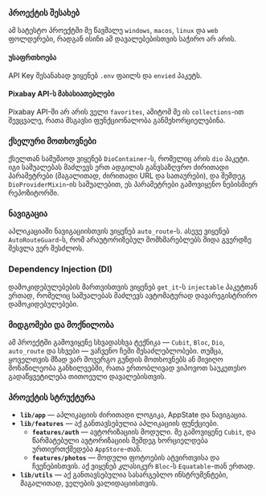 ### პროექტის შესახებ

ამ სატესტო პროექტში მე წავშალე `windows`, `macos`, `linux` და `web` ფოლდერები, რადგან ისინი ამ დავალებებისთვის საჭირო არ არის.

#### უსაფრთხოება
API Key შესანახად ვიყენებ `.env` ფაილს და `envied` პაკეტს.

#### Pixabay API-ს მახასიათებლები
Pixabay API-ში არ არის ველი `favorites`, ამიტომ მე ის `collections`-ით შევცვალე, რათა მსგავსი ფუნქციონალობა განმეხორციელებინა.

### ქსელური მოთხოვნები

ქსელთან სამუშაოდ ვიყენებ `DioContainer`-ს, რომელიც არის `dio` პაკეტი. იგი საშუალებას მაძლევს ერთ ადგილას განვსაზღვრო ძირითადი პარამეტრები (მაგალითად, ძირითადი URL და სათაურები), და შემდეგ `DioProviderMixin`-ის საშუალებით, ეს პარამეტრები გამოვიყენო ნებისმიერ რეპოზიტორში.

### ნავიგაცია

აპლიკაციაში ნავიგაციისთვის ვიყენებ `auto_route`-ს. ასევე ვიყენებ `AutoRouteGuard`-ს, რომ არაუტორიზებულ მომხმარებლებს შიდა გვერდზე შესვლა ვერ შესძლოს.

### Dependency Injection (DI)

დამოკიდებულებების მართვისთვის ვიყენებ `get_it`-ს `injectable` პაკეტთან ერთად, რომელიც საშუალებას მაძლევს ავტომატურად დავარეგისტრირო დამოკიდებულებები.

### მიდგომები და მოქნილობა

ამ პროექტში გამოვიყენე სხვადასხვა ტექნიკა — `Cubit`, `Bloc`, `Dio`, `auto_route` და სხვები — ვაჩვენო ჩემი შესაძლებლობები. თუმცა, ყოველთვის მზად ვარ მოვერგო გუნდის მოთხოვნებს ან მივიღო მონაწილეობა განხილვებში, რათა ერთობლივად ვიპოვოთ საუკეთესო გადაწყვეტილება თითოეული დავალებისთვის.

### პროექტის სტრუქტურა

- **`lib/app`** — აპლიკაციის ძირითადი ლოგიკა, AppState და ნავიგაცია.
- **`lib/features`** — აქ განთავსებულია აპლიკაციის ფუნქციები.
  - **`features/auth`** — ავტორიზაციის მოდული. მე გამოვიყენე `Cubit`, და წარმატებული ავტორიზაციის შემდეგ ხორციელდება ურთიერთქმედება `AppStore`-თან.
  - **`features/photos`** — მოდული ფოტოების ატვირთვისა და ჩვენებისთვის. აქ ვიყენებ კლასიკურ `Bloc`-ს `Equatable`-თან ერთად.
- **`lib/utils`** — აქ განთავსებულია სასარგებლო ინსტრუმენტები, მაგალითად, ველების ვალიდაციისთვის.
